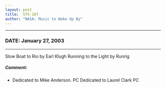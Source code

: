 ```yaml
---
layout: post
title:  STS-107
author: "NASA: Music to Wake Up By"
---
```


----
### DATE: January 27, 2003
----
Slow Boat to Rio by Earl Klugh
Running to the Light by Runrig

##### Comment:
* Dedicated to Mike Anderson. PC
Dedicated to Laurel Clark PC
